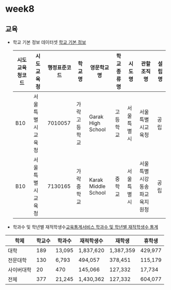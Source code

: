 # week8

## 교육

- 학교 기본 정보 데이터셋 [학교 기본 정보](https://open.neis.go.kr/portal/data/service/selectServicePage.do?page=1&rows=10&sortColumn=&sortDirection=&infId=OPEN17020190531110010104913&infSeq=1)

  | 시도교육청코드 | 시도교육청       | 행정표준코드 | 학교명       | 영문학교명          | 학교종류명 | 시도명     | 관할조직명                   | 설립명 |
  | -------------- | ---------------- | ------------ | ------------ | ------------------- | ---------- | ---------- | ---------------------------- | ------ |
  | B10            | 서울특별시교육청 | 7010057      | 가락고등학교 | Garak High School   | 고등학교   | 서울특별시 | 서울특별시교육청             | 공립   |
  | B10            | 서울특별시교육청 | 7130165      | 가락중학교   | Karak Middle School | 중학교     | 서울특별시 | 서울특별시강동송파교육지원청 | 공립   |
  
* 학과수 및 학년별 재적학생수[교육통계서비스 학과수 및 학년별 재적학생수 통계](https://kess.kedi.re.kr/mobile/stats/school?menuCd=0102&cd=6870&survSeq=2025&itemCode=01&menuId=m_010204&uppCd1=010204&uppCd2=010204&flag=B)


|학제|학교수|학과수|재적학생수|재학생|휴학생|
|------|---|---|---|---|---|
|대학 |189|13,095|1,837,620|1,387,359|429,977|
|전문대학|130|6,793|494,057|378,451|115,179|
|사이버대학|20|470|145,066|127,332|17,734|
|전체|377|21,245|1,430,362|127,332|604,077|
